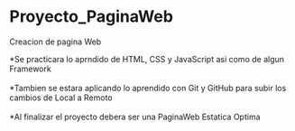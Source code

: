 # Proyecto_PaginaWeb
Creacion de pagina Web

*Se practicara lo aprndido de HTML, CSS y JavaScript asi como de algun Framework <br><br>
*Tambien se estara aplicando lo aprendido con Git y GitHub para subir los cambios de Local a Remoto <br><br>
*Al finalizar el proyecto debera ser una PaginaWeb Estatica Optima <br>
